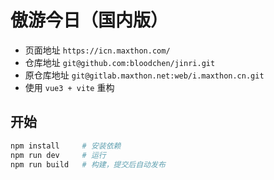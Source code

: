 # 傲游今日（国内版）

- 页面地址 `https://icn.maxthon.com/`
- 仓库地址 `git@github.com:bloodchen/jinri.git`
- 原仓库地址 `git@gitlab.maxthon.net:web/i.maxthon.cn.git`
- 使用 `vue3 + vite` 重构

## 开始

```bash
npm install     # 安装依赖
npm run dev     # 运行
npm run build   # 构建，提交后自动发布
```
